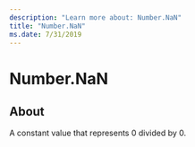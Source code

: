 ```yaml
---
description: "Learn more about: Number.NaN"
title: "Number.NaN"
ms.date: 7/31/2019
---
```

# Number.NaN

  
## About  
A constant value that represents 0 divided by 0. 
